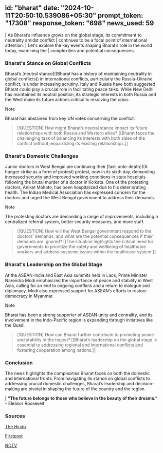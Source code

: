 
id: "bharat"
date: "2024-10-11T20:50:10.539086+05:30"
prompt_token: "17308"
response_token: "698"
news_used: 59
------
| As Bharat’s influence grows on the global stage, its commitment to neutrality amidst conflict
| continues to be a focal point of international attention.
| Let's explore the key events shaping Bharat’s role in the world today, examining the
| complexities and potential consequences.

### Bharat's Stance on Global Conflicts

Bharat’s [neutral stance]((Bharat has a history of maintaining neutrality in global conflicts)) in international conflicts, particularly the Russia-Ukraine conflict, is under increasing scrutiny.  Italy and Russia have both suggested Bharat could play a crucial role in facilitating peace talks. While New Delhi has maintained its neutral position, its strategic interests in both Russia and the West make its future actions critical to resolving the crisis. 

> [!NOTE]
> Bharat has abstained from key UN votes concerning the conflict. 

> [!QUESTION]
> How might Bharat’s neutral stance impact its future relationships with both Russia and Western allies? [[Bharat faces the challenging task of balancing its interests with both sides of the conflict without jeopardizing its existing relationships.]]

### Bharat's Domestic Challenges

Junior doctors in West Bengal are continuing their [fast-unto-death]((A hunger strike as a form of protest) protest, now in its sixth day, demanding increased security and improved working conditions in state hospitals following the brutal murder of a doctor in Kolkata. One of the protesting doctors, Aniket Mahato, has been hospitalized due to his deteriorating health. The Indian Medical Association has expressed concern for the doctors and urged the West Bengal government to address their demands. 

> [!NOTE]
> The protesting doctors are demanding a range of improvements, including a centralized referral system, better security measures, and more staff.

> [!QUESTION]
> How will the West Bengal government respond to the doctors’ demands, and what are the potential consequences if their demands are ignored? [[The situation highlights the critical need for governments to prioritize the safety and wellbeing of healthcare workers and address systemic issues within the healthcare system.]]

### Bharat's Leadership on the Global Stage

At the ASEAN-India and East Asia summits held in Laos, Prime Minister Narendra Modi emphasized the importance of peace and stability in West Asia, calling for an end to ongoing conflicts and a return to dialogue and diplomacy. Modi also expressed support for ASEAN’s efforts to restore democracy in Myanmar. 

> [!NOTE]
> Bharat has been a strong supporter of ASEAN unity and centrality, and its involvement in the Indo-Pacific region is expanding through initiatives like the Quad.

> [!QUESTION]
> How can Bharat further contribute to promoting peace and stability in the region? [[Bharat’s leadership on the global stage is essential to addressing regional and international conflicts and fostering cooperation among nations.]]

### Conclusion

The news highlights the complexities Bharat faces on both the domestic and international fronts. From navigating its stance on global conflicts to addressing crucial domestic challenges, Bharat’s leadership and decision-making are pivotal in shaping the future of the country and the region. 

| **“The future belongs to those who believe in the beauty of their dreams.”** - Eleanor Roosevelt 

### Sources

[The Hindu](https://www.thehindu.com/)

[Firstpost](https://www.firstpost.com/)

[NDTV](https://www.ndtv.com/)

